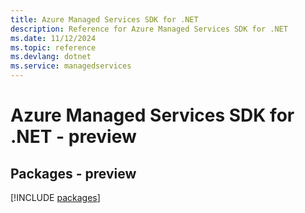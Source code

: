 ```yaml
---
title: Azure Managed Services SDK for .NET
description: Reference for Azure Managed Services SDK for .NET
ms.date: 11/12/2024
ms.topic: reference
ms.devlang: dotnet
ms.service: managedservices
---
```

# Azure Managed Services SDK for .NET - preview
## Packages - preview
[!INCLUDE [packages](managed-services-index.md)]